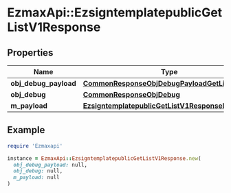 # EzmaxApi::EzsigntemplatepublicGetListV1Response

## Properties

| Name | Type | Description | Notes |
| ---- | ---- | ----------- | ----- |
| **obj_debug_payload** | [**CommonResponseObjDebugPayloadGetList**](CommonResponseObjDebugPayloadGetList.md) |  |  |
| **obj_debug** | [**CommonResponseObjDebug**](CommonResponseObjDebug.md) |  | [optional] |
| **m_payload** | [**EzsigntemplatepublicGetListV1ResponseMPayload**](EzsigntemplatepublicGetListV1ResponseMPayload.md) |  |  |

## Example

```ruby
require 'Ezmaxapi'

instance = EzmaxApi::EzsigntemplatepublicGetListV1Response.new(
  obj_debug_payload: null,
  obj_debug: null,
  m_payload: null
)
```

